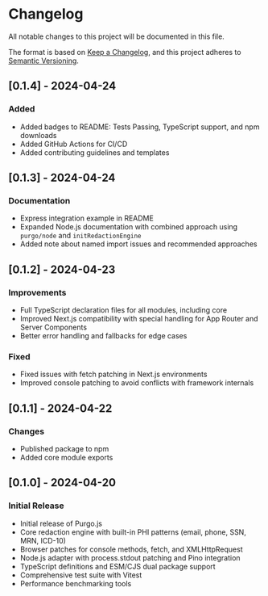 # Changelog

All notable changes to this project will be documented in this file.

The format is based on [Keep a Changelog](https://keepachangelog.com/en/1.0.0/),
and this project adheres to [Semantic Versioning](https://semver.org/spec/v2.0.0.html).

## [0.1.4] - 2024-04-24

### Added

- Added badges to README: Tests Passing, TypeScript support, and npm downloads
- Added GitHub Actions for CI/CD
- Added contributing guidelines and templates

## [0.1.3] - 2024-04-24

### Documentation

- Express integration example in README
- Expanded Node.js documentation with combined approach using `purgo/node` and `initRedactionEngine`
- Added note about named import issues and recommended approaches

## [0.1.2] - 2024-04-23

### Improvements

- Full TypeScript declaration files for all modules, including core
- Improved Next.js compatibility with special handling for App Router and Server Components
- Better error handling and fallbacks for edge cases

### Fixed

- Fixed issues with fetch patching in Next.js environments
- Improved console patching to avoid conflicts with framework internals

## [0.1.1] - 2024-04-22

### Changes

- Published package to npm
- Added core module exports

## [0.1.0] - 2024-04-20

### Initial Release

- Initial release of Purgo.js
- Core redaction engine with built-in PHI patterns (email, phone, SSN, MRN, ICD-10)
- Browser patches for console methods, fetch, and XMLHttpRequest
- Node.js adapter with process.stdout patching and Pino integration
- TypeScript definitions and ESM/CJS dual package support
- Comprehensive test suite with Vitest
- Performance benchmarking tools
